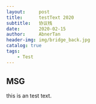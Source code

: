 ```yaml
---
layout:     post
title:      testText 2020
subtitle:   协议栈
date:       2020-02-15
author:     AbnerTan
header-img:	img/bridge_back.jpg
catalog: true
tags:
    - Test
---
```



## MSG 

this is an test text.	

​		

​	

